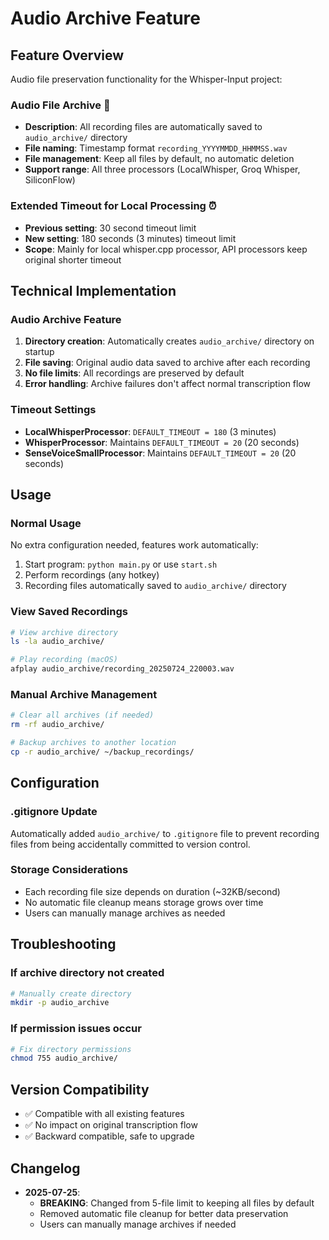 # Audio Archive Feature

## Feature Overview

Audio file preservation functionality for the Whisper-Input project:

### Audio File Archive 🎵

- **Description**: All recording files are automatically saved to `audio_archive/` directory
- **File naming**: Timestamp format `recording_YYYYMMDD_HHMMSS.wav`
- **File management**: Keep all files by default, no automatic deletion
- **Support range**: All three processors (LocalWhisper, Groq Whisper, SiliconFlow)

### Extended Timeout for Local Processing ⏰

- **Previous setting**: 30 second timeout limit
- **New setting**: 180 seconds (3 minutes) timeout limit
- **Scope**: Mainly for local whisper.cpp processor, API processors keep original shorter timeout

## Technical Implementation

### Audio Archive Feature

1. **Directory creation**: Automatically creates `audio_archive/` directory on startup
2. **File saving**: Original audio data saved to archive after each recording
3. **No file limits**: All recordings are preserved by default
4. **Error handling**: Archive failures don't affect normal transcription flow

### Timeout Settings

- **LocalWhisperProcessor**: `DEFAULT_TIMEOUT = 180` (3 minutes)
- **WhisperProcessor**: Maintains `DEFAULT_TIMEOUT = 20` (20 seconds)
- **SenseVoiceSmallProcessor**: Maintains `DEFAULT_TIMEOUT = 20` (20 seconds)

## Usage

### Normal Usage

No extra configuration needed, features work automatically:

1. Start program: `python main.py` or use `start.sh`
2. Perform recordings (any hotkey)
3. Recording files automatically saved to `audio_archive/` directory

### View Saved Recordings

```bash
# View archive directory
ls -la audio_archive/

# Play recording (macOS)
afplay audio_archive/recording_20250724_220003.wav
```

### Manual Archive Management

```bash
# Clear all archives (if needed)
rm -rf audio_archive/

# Backup archives to another location
cp -r audio_archive/ ~/backup_recordings/
```

## Configuration

### .gitignore Update

Automatically added `audio_archive/` to `.gitignore` file to prevent recording files from being accidentally committed to version control.

### Storage Considerations

- Each recording file size depends on duration (~32KB/second)
- No automatic file cleanup means storage grows over time
- Users can manually manage archives as needed

## Troubleshooting

### If archive directory not created

```bash
# Manually create directory
mkdir -p audio_archive
```

### If permission issues occur

```bash
# Fix directory permissions
chmod 755 audio_archive/
```

## Version Compatibility

- ✅ Compatible with all existing features
- ✅ No impact on original transcription flow
- ✅ Backward compatible, safe to upgrade

## Changelog

- **2025-07-25**:
  - **BREAKING**: Changed from 5-file limit to keeping all files by default
  - Removed automatic file cleanup for better data preservation
  - Users can manually manage archives if needed